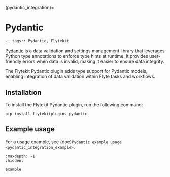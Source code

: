 (pydantic_integration)=

# Pydantic

```{eval-rst}
.. tags:: Pydantic, Flytekit
```
[Pydantic](https://pydantic.dev/) is a data validation and settings management library that leverages Python type annotations to enforce type hints at runtime. It provides user-friendly errors when data is invalid, making it easier to ensure data integrity.

The Flytekit Pydantic plugin adds type support for Pydantic models, enabling integration of data validation within Flyte tasks and workflows.

## Installation

To install the Flytekit Pydantic plugin, run the following command:

```
pip install flytekitplugins-pydantic
```
## Example usage

For a usage example, see {doc}`Pydantic example usage <pydantic_integration_example>`.

```{toctree}
:maxdepth: -1
:hidden:

example
```
